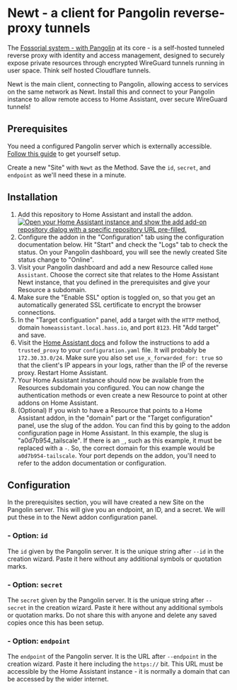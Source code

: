 # Newt - a client for Pangolin reverse-proxy tunnels

The [Fossorial system - with Pangolin](https://docs.fossorial.io/) at its core - is a self-hosted tunneled reverse proxy with identity and access management, designed to securely expose private resources through encrypted WireGuard tunnels running in user space. Think self hosted Cloudflare tunnels.

Newt is the main client, connecting to Pangolin, allowing access to services on the same network as Newt. Install this and connect to your Pangolin instance to allow remote access to Home Assistant, over secure WireGuard tunnels!

## Prerequisites
You need a configured Pangolin server which is externally accessible. [Follow this guide](https://docs.fossorial.io/Getting%20Started/quick-install) to get yourself setup.

Create a new "Site" with `Newt` as the Method. Save the `id`, `secret`, and `endpoint` as we'll need these in a minute.

## Installation
1. Add this repository to Home Assistant and install the addon.  
   [![Open your Home Assistant instance and show the add add-on repository dialog with a specific repository URL pre-filled.](https://my.home-assistant.io/badges/supervisor_add_addon_repository.svg)](https://my.home-assistant.io/redirect/supervisor_add_addon_repository/?repository_url=https%3A%2F%2Fgithub.com%2Falexmoras%2Fhass-addon-newt)
2. Configure the addon in the "Configuration" tab using the configuration documentation below. Hit "Start" and check the "Logs" tab to check the status. On your Pangolin dashboard, you will see the newly created Site status change to "Online".
3. Visit your Pangolin dashboard and add a new Resource called `Home Assistant`. Choose the correct site that relates to the Home Assistant Newt instance, that you defined in the prerequisites and give your Resource a subdomain.
4. Make sure the "Enable SSL" option is toggled on, so that you get an automatically generated SSL certificate to encrypt the browser connections.
5. In the "Target configuation" panel, add a target with the `HTTP` method, domain `homeassistant.local.hass.io`, and port `8123`. Hit "Add target" and save.
6. Visit the [Home Assistant docs](https://www.home-assistant.io/integrations/http) and follow the instructions to add a `trusted_proxy` to your `configuration.yaml` file. It will probably be `172.30.33.0/24`. Make sure you also set `use_x_forwarded_for: true` so that the client's IP appears in your logs, rather than the IP of the reverse proxy. Restart Home Assistant.
7. Your Home Assistant instance should now be available from the Resources subdomain you configured. You can now change the authentication methods or even create a new Resource to point at other addons on Home Assistant.
8. (Optional) If you wish to have a Resource that points to a Home Assistant addon, in the "domain" part or the "Target configuration" panel, use the slug of the addon. You can find this by going to the addon configuration page in Home Assistant. In this example, the slug is "a0d7b954_tailscale". If there is an `_`, such as this example, it must be replaced with a `-`. So, the correct domain for this example would be `a0d7b954-tailscale`. Your port depends on the addon, you'll need to refer to the addon documentation or configuration.

## Configuration
In the prerequisites section, you will have created a new Site on the Pangolin server. This will give you an endpoint, an ID, and a secret. We will put these in to the Newt addon configuration panel.

### - Option: `id`
The `id` given by the Pangolin server. It is the unique string after `--id` in the creation wizard. Paste it here without any additional symbols or quotation marks.

### - Option: `secret`
The `secret` given by the Pangolin server. It is the unique string after `--secret` in the creation wizard. Paste it here without any additional symbols or quotation marks. Do not share this with anyone and delete any saved copies once this has been setup.

### - Option: `endpoint`
The `endpoint` of the Pangolin server. It is the URL after `--endpoint` in the creation wizard. Paste it here including the `https://` bit. This URL must be accessible by the Home Assistant instance - it is normally a domain that can be accessed by the wider internet.
